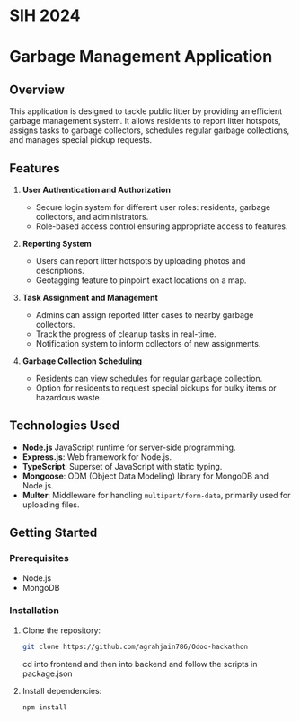 # SIH 2024


# Garbage Management Application

## Overview

This application is designed to tackle public litter by providing an efficient garbage management system. It allows residents to report litter hotspots, assigns tasks to garbage collectors, schedules regular garbage collections, and manages special pickup requests.

## Features

1. **User Authentication and Authorization**

   - Secure login system for different user roles: residents, garbage collectors, and administrators.
   - Role-based access control ensuring appropriate access to features.

2. **Reporting System**

   - Users can report litter hotspots by uploading photos and descriptions.
   - Geotagging feature to pinpoint exact locations on a map.

3. **Task Assignment and Management**

   - Admins can assign reported litter cases to nearby garbage collectors.
   - Track the progress of cleanup tasks in real-time.
   - Notification system to inform collectors of new assignments.

4. **Garbage Collection Scheduling**
   - Residents can view schedules for regular garbage collection.
   - Option for residents to request special pickups for bulky items or hazardous waste.

## Technologies Used

- **Node.js** JavaScript runtime for server-side programming.
- **Express.js**: Web framework for Node.js.
- **TypeScript**: Superset of JavaScript with static typing.
- **Mongoose**: ODM (Object Data Modeling) library for MongoDB and Node.js.
- **Multer**: Middleware for handling `multipart/form-data`, primarily used for uploading files.

## Getting Started

### Prerequisites

- Node.js
- MongoDB

### Installation

1. Clone the repository:

   ```bash
   git clone https://github.com/agrahjain786/Odoo-hackathon
   ```

   cd into frontend and then into backend and follow the scripts in package.json

2. Install dependencies:
   ```bash
   npm install
   ```
